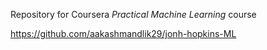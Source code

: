 Repository for Coursera _Practical Machine Learning_ course

https://github.com/aakashmandlik29/jonh-hopkins-ML
